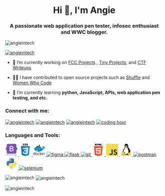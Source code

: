 <h1 align="center">Hi 👋, I'm Angie</h1>
<h3 align="center">A passionate web application pen tester, infosec enthusiast and WWC blogger.</h3>

<p align="left"> <img src="https://komarev.com/ghpvc/?username=angieintech&label=Profile%20views&color=0e75b6&style=flat" alt="angieintech" /> </p>

<p align="left"> <a href="https://twitter.com/angieintech" target="blank"><img src="https://img.shields.io/twitter/follow/angieintech?logo=twitter&style=for-the-badge" alt="angieintech" /></a> </p>

- 🔭 I’m currently working on [FCC Projects](https://github.com/angieintech/FCC-Projects) , [Tiny Projects](https://github.com/angieintech/Tiny-Projects), and [CTF Writeups](https://github.com/angieintech/CTFWriteUps) 

- 👩‍💻 I have contributed to open source projects such as [Shuffle](https://github.com/orgs/Shuffle/teams/automation-dev) and [Women Who Code](https://github.com/ncclementi/wwc_test/pull/1) 

- 🌱 I’m currently learning **python, JavaScript, APIs, web application pen testing, and etc.**

<h3 align="left">Connect with me:</h3>
<p align="left">
<a href="https://twitter.com/angieintech" target="blank"><img align="center" src="https://raw.githubusercontent.com/rahuldkjain/github-profile-readme-generator/master/src/images/icons/Social/twitter.svg" alt="angieintech" height="30" width="40" /></a>
<a href="https://linkedin.com/in/angieintech" target="blank"><img align="center" src="https://raw.githubusercontent.com/rahuldkjain/github-profile-readme-generator/master/src/images/icons/Social/linked-in-alt.svg" alt="angieintech" height="30" width="40" /></a>
<a href="https://medium.com/@angieintech" target="blank"><img align="center" src="https://raw.githubusercontent.com/rahuldkjain/github-profile-readme-generator/master/src/images/icons/Social/medium.svg" alt="angieintech" height="30" width="40" /></a>
<a href="https://www.youtube.com/c/coding hour" target="blank"><img align="center" src="https://raw.githubusercontent.com/rahuldkjain/github-profile-readme-generator/master/src/images/icons/Social/youtube.svg" alt="coding hour" height="30" width="40" /></a>
  
</p>

<h3 align="left">Languages and Tools:</h3>
<p align="left"> <a href="https://getbootstrap.com" target="_blank" rel="noreferrer"> <img src="https://raw.githubusercontent.com/devicons/devicon/master/icons/bootstrap/bootstrap-plain-wordmark.svg" alt="bootstrap" width="40" height="40"/> </a> <a href="https://www.w3schools.com/css/" target="_blank" rel="noreferrer"> <img src="https://raw.githubusercontent.com/devicons/devicon/master/icons/css3/css3-original-wordmark.svg" alt="css3" width="40" height="40"/> </a> <a href="https://www.docker.com/" target="_blank" rel="noreferrer"> <img src="https://raw.githubusercontent.com/devicons/devicon/master/icons/docker/docker-original-wordmark.svg" alt="docker" width="40" height="40"/> </a> <a href="https://www.figma.com/" target="_blank" rel="noreferrer"> <img src="https://www.vectorlogo.zone/logos/figma/figma-icon.svg" alt="figma" width="40" height="40"/> </a> <a href="https://flask.palletsprojects.com/" target="_blank" rel="noreferrer"> <img src="https://www.vectorlogo.zone/logos/pocoo_flask/pocoo_flask-icon.svg" alt="flask" width="40" height="40"/> </a> <a href="https://git-scm.com/" target="_blank" rel="noreferrer"> <img src="https://www.vectorlogo.zone/logos/git-scm/git-scm-icon.svg" alt="git" width="40" height="40"/> </a> <a href="https://www.w3.org/html/" target="_blank" rel="noreferrer"> <img src="https://raw.githubusercontent.com/devicons/devicon/master/icons/html5/html5-original-wordmark.svg" alt="html5" width="40" height="40"/> </a> <a href="https://developer.mozilla.org/en-US/docs/Web/JavaScript" target="_blank" rel="noreferrer"> <img src="https://raw.githubusercontent.com/devicons/devicon/master/icons/javascript/javascript-original.svg" alt="javascript" width="40" height="40"/> </a> <a href="https://www.linux.org/" target="_blank" rel="noreferrer"> <img src="https://raw.githubusercontent.com/devicons/devicon/master/icons/linux/linux-original.svg" alt="linux" width="40" height="40"/> </a> <a href="https://postman.com" target="_blank" rel="noreferrer"> <img src="https://www.vectorlogo.zone/logos/getpostman/getpostman-icon.svg" alt="postman" width="40" height="40"/> </a> <a href="https://www.python.org" target="_blank" rel="noreferrer"> <img src="https://raw.githubusercontent.com/devicons/devicon/master/icons/python/python-original.svg" alt="python" width="40" height="40"/> </a> <a href="https://www.selenium.dev" target="_blank" rel="noreferrer"> <img src="https://raw.githubusercontent.com/detain/svg-logos/780f25886640cef088af994181646db2f6b1a3f8/svg/selenium-logo.svg" alt="selenium" width="40" height="40"/> </a> </p>

<p><img align="left" src="https://github-readme-stats.vercel.app/api/top-langs?username=angieintech&show_icons=true&locale=en&layout=compact" alt="angieintech" /></p>

<p>&nbsp;<img align="center" src="https://github-readme-stats.vercel.app/api?username=angieintech&show_icons=true&locale=en" alt="angieintech" /></p>

<p><img align="center" src="https://github-readme-streak-stats.herokuapp.com/?user=angieintech&" alt="angieintech" /></p>
